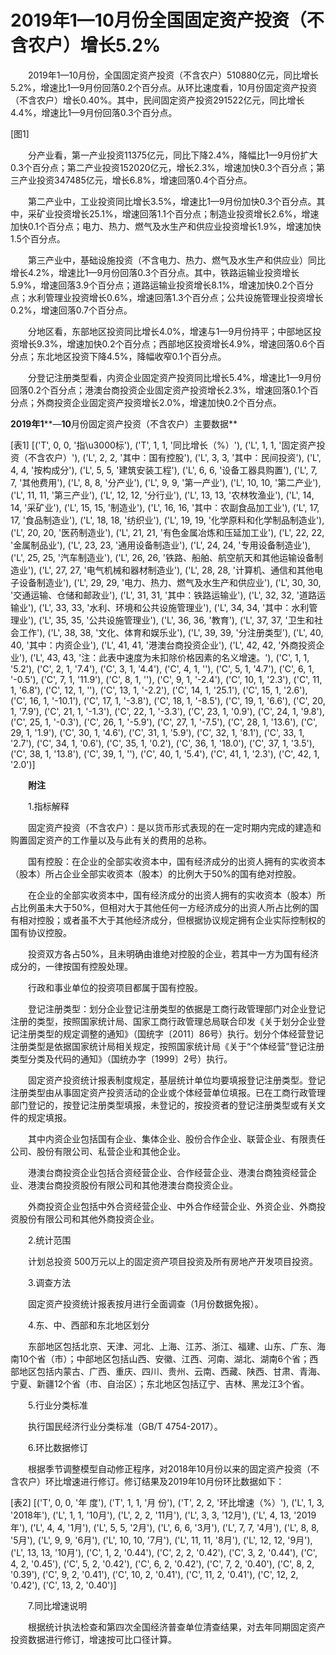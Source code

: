 # 2019年1—10月份全国固定资产投资（不含农户）增长5.2%

　　2019年1—10月份，全国固定资产投资（不含农户）510880亿元，同比增长5.2%，增速比1—9月份回落0.2个百分点。从环比速度看，10月份固定资产投资（不含农户）增长0.40%。其中，民间固定资产投资291522亿元，同比增长4.4%，增速比1—9月份回落0.3个百分点。

[图1]

　　分产业看，第一产业投资11375亿元，同比下降2.4%，降幅比1—9月份扩大0.3个百分点；第二产业投资152020亿元，增长2.3%，增速加快0.3个百分点；第三产业投资347485亿元，增长6.8%，增速回落0.4个百分点。

　　第二产业中，工业投资同比增长3.5%，增速比1—9月份加快0.3个百分点。其中，采矿业投资增长25.1%，增速回落1.1个百分点；制造业投资增长2.6%，增速加快0.1个百分点；电力、热力、燃气及水生产和供应业投资增长1.9%，增速加快1.5个百分点。

　　第三产业中，基础设施投资（不含电力、热力、燃气及水生产和供应业）同比增长4.2%，增速比1—9月份回落0.3个百分点。其中，铁路运输业投资增长5.9%，增速回落3.9个百分点；道路运输业投资增长8.1%，增速加快0.2个百分点；水利管理业投资增长0.6%，增速回落1.3个百分点；公共设施管理业投资增长0.2%，增速回落0.7个百分点。

　　分地区看，东部地区投资同比增长4.0%，增速与1—9月份持平；中部地区投资增长9.3%，增速加快0.2个百分点；西部地区投资增长4.9%，增速回落0.6个百分点；东北地区投资下降4.5%，降幅收窄0.1个百分点。

　　分登记注册类型看，内资企业固定资产投资同比增长5.4%，增速比1—9月份回落0.2个百分点；港澳台商投资企业固定资产投资增长2.3%，增速回落0.1个百分点；外商投资企业固定资产投资增长2.0%，增速加快0.2个百分点。

**2019****年****1****—****10****月份固定资产投资（不含农户）主要数据**

[表1]
[('T', 0, 0, '指\u3000标'), ('T', 1, 1, '同比增长（%）'), ('L', 1, 1, '固定资产投资（不含农户）'), ('L', 2, 2, '其中：国有控股'), ('L', 3, 3, '其中：民间投资'), ('L', 4, 4, '按构成分'), ('L', 5, 5, '建筑安装工程'), ('L', 6, 6, '设备工器具购置'), ('L', 7, 7, '其他费用'), ('L', 8, 8, '分产业'), ('L', 9, 9, '第一产业'), ('L', 10, 10, '第二产业'), ('L', 11, 11, '第三产业'), ('L', 12, 12, '分行业'), ('L', 13, 13, '农林牧渔业'), ('L', 14, 14, '采矿业'), ('L', 15, 15, '制造业'), ('L', 16, 16, '其中：农副食品加工业'), ('L', 17, 17, '食品制造业'), ('L', 18, 18, '纺织业'), ('L', 19, 19, '化学原料和化学制品制造业'), ('L', 20, 20, '医药制造业'), ('L', 21, 21, '有色金属冶炼和压延加工业'), ('L', 22, 22, '金属制品业'), ('L', 23, 23, '通用设备制造业'), ('L', 24, 24, '专用设备制造业'), ('L', 25, 25, '汽车制造业'), ('L', 26, 26, '铁路、船舶、航空航天和其他运输设备制造业'), ('L', 27, 27, '电气机械和器材制造业'), ('L', 28, 28, '计算机、通信和其他电子设备制造业'), ('L', 29, 29, '电力、热力、燃气及水生产和供应业'), ('L', 30, 30, '交通运输、仓储和邮政业'), ('L', 31, 31, '其中：铁路运输业'), ('L', 32, 32, '道路运输业'), ('L', 33, 33, '水利、环境和公共设施管理业'), ('L', 34, 34, '其中：水利管理业'), ('L', 35, 35, '公共设施管理业'), ('L', 36, 36, '教育'), ('L', 37, 37, '卫生和社会工作'), ('L', 38, 38, '文化、体育和娱乐业'), ('L', 39, 39, '分注册类型'), ('L', 40, 40, '其中：内资企业'), ('L', 41, 41, '港澳台商投资企业'), ('L', 42, 42, '外商投资企业'), ('L', 43, 43, '注：此表中速度为未扣除价格因素的名义增速。'), ('C', 1, 1, '5.2'), ('C', 2, 1, '7.4'), ('C', 3, 1, '4.4'), ('C', 4, 1, ''), ('C', 5, 1, '4.7'), ('C', 6, 1, '-0.5'), ('C', 7, 1, '11.9'), ('C', 8, 1, ''), ('C', 9, 1, '-2.4'), ('C', 10, 1, '2.3'), ('C', 11, 1, '6.8'), ('C', 12, 1, ''), ('C', 13, 1, '-2.2'), ('C', 14, 1, '25.1'), ('C', 15, 1, '2.6'), ('C', 16, 1, '-10.1'), ('C', 17, 1, '-3.8'), ('C', 18, 1, '-8.5'), ('C', 19, 1, '6.6'), ('C', 20, 1, '7.9'), ('C', 21, 1, '-1.3'), ('C', 22, 1, '-3.3'), ('C', 23, 1, '0.9'), ('C', 24, 1, '9.8'), ('C', 25, 1, '-0.3'), ('C', 26, 1, '-5.9'), ('C', 27, 1, '-7.5'), ('C', 28, 1, '13.6'), ('C', 29, 1, '1.9'), ('C', 30, 1, '4.6'), ('C', 31, 1, '5.9'), ('C', 32, 1, '8.1'), ('C', 33, 1, '2.7'), ('C', 34, 1, '0.6'), ('C', 35, 1, '0.2'), ('C', 36, 1, '18.0'), ('C', 37, 1, '3.5'), ('C', 38, 1, '13.8'), ('C', 39, 1, ''), ('C', 40, 1, '5.4'), ('C', 41, 1, '2.3'), ('C', 42, 1, '2.0')]

　　**附注**

　　1.指标解释

　　固定资产投资（不含农户）：是以货币形式表现的在一定时期内完成的建造和购置固定资产的工作量以及与此有关的费用的总称。

　　国有控股：在企业的全部实收资本中，国有经济成分的出资人拥有的实收资本（股本）所占企业全部实收资本（股本）的比例大于50%的国有绝对控股。

　　在企业的全部实收资本中，国有经济成分的出资人拥有的实收资本（股本）所占比例虽未大于50%，但相对大于其他任何一方经济成分的出资人所占比例的国有相对控股；或者虽不大于其他经济成分，但根据协议规定拥有企业实际控制权的国有协议控股。

　　投资双方各占50%，且未明确由谁绝对控股的企业，若其中一方为国有经济成分的，一律按国有控股处理。

　　行政和事业单位的投资项目都属于国有控股。

　　登记注册类型：划分企业登记注册类型的依据是工商行政管理部门对企业登记注册的类型，按照国家统计局、国家工商行政管理总局联合印发《关于划分企业登记注册类型的规定调整的通知》（国统字〔2011〕86号）执行。划分个体经营登记注册类型是依据国家统计局相关规定，按照国家统计局《关于“个体经营”登记注册类型分类及代码的通知》（国统办字〔1999〕2号）执行。

　　固定资产投资统计报表制度规定，基层统计单位均要填报登记注册类型。登记注册类型由从事固定资产投资活动的企业或个体经营单位填报。已在工商行政管理部门登记的，按登记注册类型填报，未登记的，按投资者的登记注册类型或有关文件的规定填报。

　　其中内资企业包括国有企业、集体企业、股份合作企业、联营企业、有限责任公司、股份有限公司、私营企业和其他企业。

　　港澳台商投资企业包括合资经营企业、合作经营企业、港澳台商独资经营企业、港澳台商投资股份有限公司和其他港澳台商投资企业。

　　外商投资企业包括中外合资经营企业、中外合作经营企业、外资企业、外商投资股份有限公司和其他外商投资企业。

　　2.统计范围

　　计划总投资 500万元以上的固定资产项目投资及所有房地产开发项目投资。

　　3.调查方法

　　固定资产投资统计报表按月进行全面调查（1月份数据免报）。

　　4.东、中、西部和东北地区划分

　　东部地区包括北京、天津、河北、上海、江苏、浙江、福建、山东、广东、海南10个省（市）；中部地区包括山西、安徽、江西、河南、湖北、湖南6个省；西部地区包括内蒙古、广西、重庆、四川、贵州、云南、西藏、陕西、甘肃、青海、宁夏、新疆12个省（市、自治区）；东北地区包括辽宁、吉林、黑龙江3个省。

　　5.行业分类标准

　　执行国民经济行业分类标准（GB/T 4754-2017）。

　　6.环比数据修订

　　根据季节调整模型自动修正程序，对2018年10月份以来的固定资产投资（不含农户）环比增速进行修订。修订结果及2019年10月份环比数据如下：

[表2]
[('T', 0, 0, '年 度'), ('T', 1, 1, '月 份'), ('T', 2, 2, '环比增速（%）'), ('L', 1, 3, '2018年'), ('L', 1, 1, '10月'), ('L', 2, 2, '11月'), ('L', 3, 3, '12月'), ('L', 4, 13, '2019年'), ('L', 4, 4, '1月'), ('L', 5, 5, '2月'), ('L', 6, 6, '3月'), ('L', 7, 7, '4月'), ('L', 8, 8, '5月'), ('L', 9, 9, '6月'), ('L', 10, 10, '7月'), ('L', 11, 11, '8月'), ('L', 12, 12, '9月'), ('L', 13, 13, '10月'), ('C', 1, 2, '0.44'), ('C', 2, 2, '0.42'), ('C', 3, 2, '0.44'), ('C', 4, 2, '0.45'), ('C', 5, 2, '0.42'), ('C', 6, 2, '0.42'), ('C', 7, 2, '0.40'), ('C', 8, 2, '0.39'), ('C', 9, 2, '0.41'), ('C', 10, 2, '0.41'), ('C', 11, 2, '0.41'), ('C', 12, 2, '0.42'), ('C', 13, 2, '0.40')]

　　7.同比增速说明

　　根据统计执法检查和第四次全国经济普查单位清查结果，对去年同期固定资产投资数据进行修订，增速按可比口径计算。